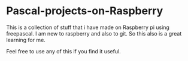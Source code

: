 Pascal-projects-on-Raspberry
============================

This is a collection of stuff that i have made on Raspberry pi using freepascal. 
I am new to raspberry and also to git. So this also is a great learning for me. 

Feel free to use any of this if you find it useful. 
